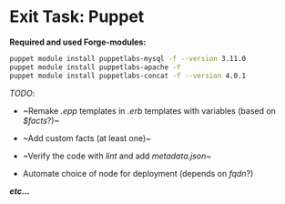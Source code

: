 # Exit Task: Puppet

**Required and used Forge-modules:**
```bash
puppet module install puppetlabs-mysql -f --version 3.11.0
puppet module install puppetlabs-apache -f
puppet module install puppetlabs-concat -f --version 4.0.1
```
*_TODO_*:

+ ~Remake _.epp_ templates in _.erb_ templates with variables (based on _$facts_?)~

+ ~Add custom facts (at least one)~

+ ~Verify the code with _lint_ and add _metadata.json_~

+ Automate choice of node for deployment (depends on _fqdn_?)

___etc...___
